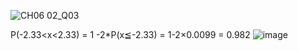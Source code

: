 ![CH06 02_Q03](https://github.com/user-attachments/assets/f5bd345d-5e9d-47fa-a3bc-ea51419ff7ab)



P(-2.33<x<2.33) = 1 -2*P(x≦-2.33) = 1-2×0.0099 = 0.982
![image](https://github.com/user-attachments/assets/222f955e-887c-44cc-857d-550239c7d479)
